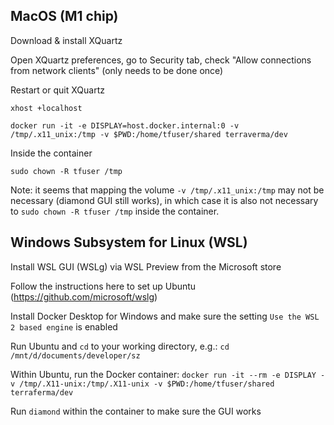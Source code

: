 ## MacOS (M1 chip)

Download & install XQuartz

Open XQuartz preferences, go to Security tab, check "Allow connections from network clients" (only needs to be done once)

Restart or quit XQuartz

`xhost +localhost`

`docker run -it -e DISPLAY=host.docker.internal:0 -v /tmp/.x11_unix:/tmp -v $PWD:/home/tfuser/shared terraverma/dev`

Inside the container

`sudo chown -R tfuser /tmp`

Note: it seems that mapping the volume `-v /tmp/.x11_unix:/tmp` may not be necessary (diamond GUI still works), in which case it is also not necessary to `sudo chown -R tfuser /tmp` inside the container.

## Windows Subsystem for Linux (WSL)

Install WSL GUI (WSLg) via WSL Preview from the Microsoft store

Follow the instructions here to set up Ubuntu (https://github.com/microsoft/wslg)

Install Docker Desktop for Windows and make sure the setting `Use the WSL 2 based engine` is enabled

Run Ubuntu and `cd` to your working directory, e.g.: `cd /mnt/d/documents/developer/sz`

Within Ubuntu, run the Docker container: `docker run -it --rm -e DISPLAY -v /tmp/.X11-unix:/tmp/.X11-unix -v $PWD:/home/tfuser/shared terraferma/dev`

Run `diamond` within the container to make sure the GUI works

